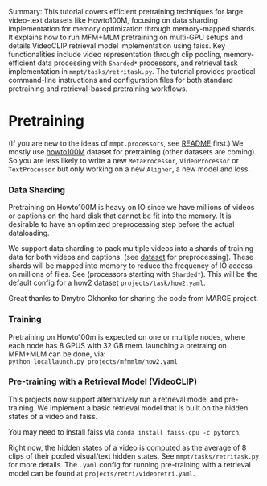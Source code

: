 Summary: This tutorial covers efficient pretraining techniques for large video-text datasets like Howto100M, focusing on data sharding implementation for memory optimization through memory-mapped shards. It explains how to run MFM+MLM pretraining on multi-GPU setups and details VideoCLIP retrieval model implementation using faiss. Key functionalities include video representation through clip pooling, memory-efficient data processing with `Sharded*` processors, and retrieval task implementation in `mmpt/tasks/retritask.py`. The tutorial provides practical command-line instructions and configuration files for both standard pretraining and retrieval-based pretraining workflows.

# Pretraining

(If you are new to the ideas of `mmpt.processors`, see [README](README.md) first.)
We mostly use [howto100M](https://github.com/antoine77340/howto100m) dataset for pretraining (other datasets are coming). So you are less likely to write a new `MetaProcessor`, `VideoProcessor` or `TextProcessor` but only working on a new `Aligner`, a new model and loss.

### Data Sharding
Pretraining on Howto100M is heavy on IO since we have millions of videos or captions on the hard disk that cannot be fit into the memory. 
It is desirable to have an optimized preprocessing step before the actual dataloading.  

We support data sharding to pack multiple videos into a shards of training data for both videos and captions. (see [dataset](DATASET.md) for preprocessing).
These shards will be mapped into memory to reduce the frequency of IO access on millions of files. See (processors starting with `Sharded*`).
This will be the default config for a how2 dataset `projects/task/how2.yaml`.

Great thanks to Dmytro Okhonko for sharing the code from MARGE project.

### Training
Pretraining on Howto100m is expected on one or multiple nodes, where each node has 8 GPUS with 32 GB mem.
launching a pretraing on MFM+MLM can be done, via:  
```python locallaunch.py projects/mfmmlm/how2.yaml```

### Pre-training with a Retrieval Model (VideoCLIP)
This projects now support alternatively run a retrieval model and pre-training.
We implement a basic retrieval model that is built on the hidden states of a video and faiss.

You may need to install faiss via `conda install faiss-cpu -c pytorch`.  

Right now, the hidden states of a video is computed as the average of 8 clips of their pooled visual/text hidden states.
See `mmpt/tasks/retritask.py` for more details.
The `.yaml` config for running pre-training with a retrieval model can be found at `projects/retri/videoretri.yaml`.
